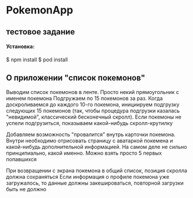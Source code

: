 # PokemonApp

## тестовое задание 

#### Установка:
$ npm install
$ pod install


## О приложении "список покемонов"

Выводим список покемонов в ленте. Просто некий прямоугольник с именем покемона
Подгружаем по 15 покемонов за раз. Когда доскроливаемся до каждого 10-го покемона, инициируем подгрузку следующих 15 покемонов (так, чтобы процедура подгрузки казалась "невидимой", классический бесконечный скролл). Если покемоны не успели подгрузиться, показываем какой-нибудь скролл-крутилку

Добавляем возможность "провалится" внутрь карточки покемона. Внутри необходимо отрисовать страницу с аватаркой покемена и какой-нибудь дополнительной информацией. На самом деле не сильно принципиально, какой именно. Можно взять просто 5 первых попавшихся

При возвращении с экрана покемона в общий список, позиция скролла должна сохраняться
Если информация о профиле покемона уже загружалось, то данные должны закешироваться, повторной загрузки быть не должно 